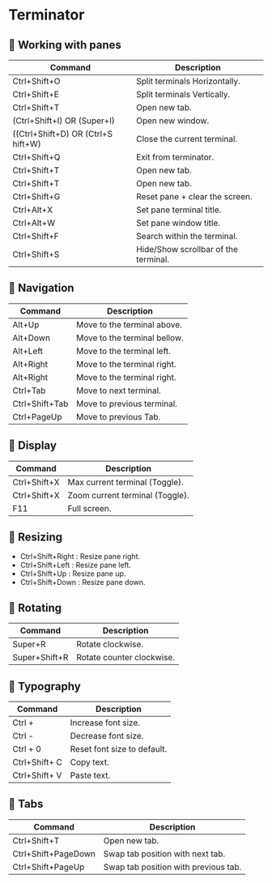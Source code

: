 # Terminator
## 🔷 Working with panes
|Command|Description|
|-|-|
|Ctrl+S​hift+O|Split terminals Horizo​ntally.|
|Ctrl+S​hift+E|Split terminals Vertic​ally.|
|Ctrl+S​hift+T|Open new tab.|
|(Ctrl+S​hift+I) OR (Super+I)|Open new window.|
|((Ctrl+S​hift+D) OR (Ctrl+S​hift+W)|Close the current terminal.|
|Ctrl+S​hift+Q|Exit from terminator.|
|Ctrl+S​hift+T|Open new tab.|
|Ctrl+S​hift+T|Open new tab.|
|Ctrl+S​hift+G|Reset pane + clear the screen.|
|Ctrl+Alt+X|Set pane terminal title.|
|Ctrl+Alt+W|Set pane window title.|
|Ctrl+S​hift+F|Search within the terminal.|
|Ctrl+S​hift+S|Hide/Show scrollbar of the terminal.|

## 🔷 Navigation
|Command|Description|
|-|-|
|Alt+Up|Move to the terminal above.|
|Alt+Down|Move to the terminal bellow.|
|Alt+Left|Move to the terminal left.|
|Alt+Right|Move to the terminal right.|
|Alt+Right|Move to the terminal right.|
|Ctrl+Tab|Move to next terminal.|
|Ctrl+S​hift+Tab|Move to previous terminal.|
|Ctrl+P​ageUp|Move to previous Tab.|

## 🔷 Display
|Command|Description|
|-|-|
|Ctrl+Shift+X|Max current terminal (Toggle).|
|Ctrl+Shift+X|Zoom current terminal (Toggle).|
|F11|Full screen.|

## 🔷 Resizing
* Ctrl+Shift+Right : Resize pane right.
* Ctrl+Shift+Left : Resize pane left.
* Ctrl+Shift+Up : Resize pane up.
* Ctrl+Shift+Down : Resize pane down.

## 🔷 Rotating
|Command|Description|
|-|-|
|Super+R|Rotate clockwise.|
|Super+Shift+R|Rotate counter clockwise.|

## 🔷 Typography
|Command|Description|
|-|-|
|Ctrl +|Increase font size.|
|Ctrl -|Decrease font size.|
|Ctrl + 0|Reset font size to default.|
|Ctrl+Shift+ C|Copy text.|
|Ctrl+Shift+ V|Paste text.|

## 🔷 Tabs
|Command|Description|
|-|-|
|Ctrl+S​hift+T|Open new tab.|
|Ctrl+S​hif​t+P​ageDown|Swap tab position with next tab.|
|Ctrl+S​hif​t+P​ageUp|Swap tab position with previous tab.|
